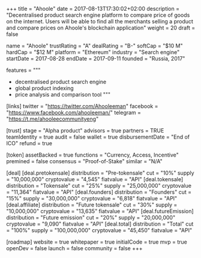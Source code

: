 +++
title = "Ahoole"
date = 2017-08-13T17:30:02+02:00
description = "Decentralised product search engine platform to compare price of goods on the internet. Users will be able to find all the merchants selling a product and compare prices on Ahoole's blockchain application"
weight = 20
draft = false

name = "Ahoole"
trustRating = "A"
dealRating = "B-"
softCap = "$10 M"
hardCap = "$12 M"
platform = "Ethereum"
industry = "Search engine"
startDate = 2017-08-28
endDate = 2017-09-11
founded = "Russia, 2017"

features = """
- decentralised product search engine
- global product indexing
- price analysis and comparison tool
"""

[links]
  twitter = "https://twitter.com/Ahooleeman"
  facebook = "https://www.facebook.com/ahooleeman/"
  telegram = "https://t.me/ahooleecommunityeng"

[trust]
  stage = "Alpha product"
  advisors = true
  partners = TRUE
  teamIdentity = true
  audit = false
  wallet = true
  disbursementDate = "End of ICO"
  refund = true

[token]
  assetBacked = true
  functions = "Currency, Access, Incentive"
  premined = false
  consensus = "Proof-of-Stake"
  similar = "N/A"

[deal]
  [deal.pretokensale]
    distribution = "Pre-tokensale"
    cut = "10%"
    supply = "10,000,000"
    cryptovalue = "4,545"
    fiatvalue = "API"
  [deal.tokensale]
    distribution = "Tokensale"
    cut = "25%"
    supply = "25,000,000"
    cryptovalue = "11,364"
    fiatvalue = "API"
  [deal.founders]
    distribution = "Founders"
    cut = "15%"
    supply = "30,000,000"
    cryptovalue = "6,818"
    fiatvalue = "API"
  [deal.affiliate]
    distribution = "Future tokensale"
    cut = "30%"
    supply = "10,000,000"
    cryptovalue = "13,635"
    fiatvalue = "API"
  [deal.futureEmission]
    distribution = "Future emission"
    cut = "20%"
    supply = "20,000,000"
    cryptovalue = "9,090"
    fiatvalue = "API"
  [deal.total]
    distribution = "Total"
    cut = "100%"
    supply = "100,000,000"
    cryptovalue = "45,450"
    fiatvalue = "API"

[roadmap]
  website = true
  whitepaper = true
  initialCode = true
  mvp = true
  openDev = false
  launch = false
  community = false
+++
